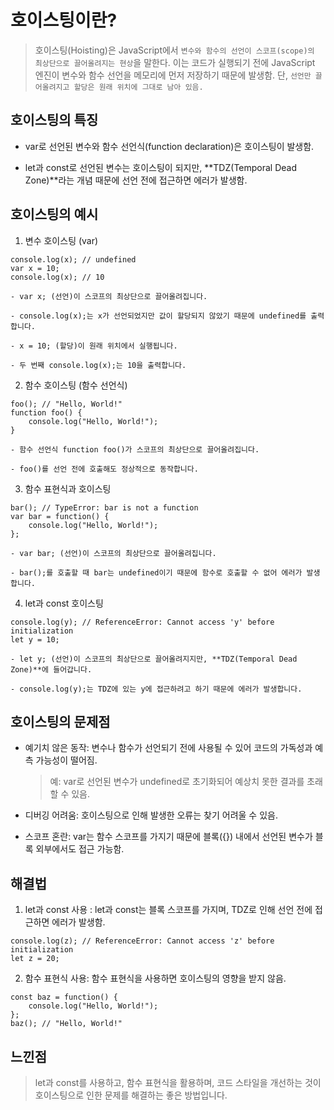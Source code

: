 # 호이스팅이란?

> 호이스팅(Hoisting)은 JavaScript에서 `변수와 함수의 선언이 스코프(scope)의 최상단으로 끌어올려지는 현상`을 말한다. 이는 코드가 실행되기 전에 JavaScript 엔진이 변수와 함수 선언을 메모리에 먼저 저장하기 때문에 발생함.
> 단, `선언만 끌어올려지고 할당은 원래 위치에 그대로 남아 있음.`

## 호이스팅의 특징

- var로 선언된 변수와 함수 선언식(function declaration)은 호이스팅이 발생함.

- let과 const로 선언된 변수는 호이스팅이 되지만, **TDZ(Temporal Dead Zone)**라는 개념 때문에 선언 전에 접근하면 에러가 발생함.

## 호이스팅의 예시

1. 변수 호이스팅 (var)

```
console.log(x); // undefined
var x = 10;
console.log(x); // 10
```

    - var x; (선언)이 스코프의 최상단으로 끌어올려집니다.

    - console.log(x);는 x가 선언되었지만 값이 할당되지 않았기 때문에 undefined를 출력합니다.

    - x = 10; (할당)이 원래 위치에서 실행됩니다.

    - 두 번째 console.log(x);는 10을 출력합니다.

2. 함수 호이스팅 (함수 선언식)

```
foo(); // "Hello, World!"
function foo() {
    console.log("Hello, World!");
}
```

    - 함수 선언식 function foo()가 스코프의 최상단으로 끌어올려집니다.

    - foo()를 선언 전에 호출해도 정상적으로 동작합니다.

3. 함수 표현식과 호이스팅

```
bar(); // TypeError: bar is not a function
var bar = function() {
    console.log("Hello, World!");
};
```

    - var bar; (선언)이 스코프의 최상단으로 끌어올려집니다.

    - bar();를 호출할 때 bar는 undefined이기 때문에 함수로 호출할 수 없어 에러가 발생합니다.

4. let과 const 호이스팅

```
console.log(y); // ReferenceError: Cannot access 'y' before initialization
let y = 10;
```

    - let y; (선언)이 스코프의 최상단으로 끌어올려지지만, **TDZ(Temporal Dead Zone)**에 들어갑니다.

    - console.log(y);는 TDZ에 있는 y에 접근하려고 하기 때문에 에러가 발생합니다.

## 호이스팅의 문제점

- 예기치 않은 동작: 변수나 함수가 선언되기 전에 사용될 수 있어 코드의 가독성과 예측 가능성이 떨어짐.

  > 예: var로 선언된 변수가 undefined로 초기화되어 예상치 못한 결과를 초래할 수 있음.

- 디버깅 어려움: 호이스팅으로 인해 발생한 오류는 찾기 어려울 수 있음.

- 스코프 혼란: var는 함수 스코프를 가지기 때문에 블록({}) 내에서 선언된 변수가 블록 외부에서도 접근 가능함.

## 해결법

1. let과 const 사용 : let과 const는 블록 스코프를 가지며, TDZ로 인해 선언 전에 접근하면 에러가 발생함.

```
console.log(z); // ReferenceError: Cannot access 'z' before initialization
let z = 20;
```

2. 함수 표현식 사용: 함수 표현식을 사용하면 호이스팅의 영향을 받지 않음.

```
const baz = function() {
    console.log("Hello, World!");
};
baz(); // "Hello, World!"
```

## 느낀점

> let과 const를 사용하고, 함수 표현식을 활용하며, 코드 스타일을 개선하는 것이 호이스팅으로 인한 문제를 해결하는 좋은 방법입니다.
